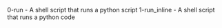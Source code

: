 0-run - A shell script that runs a python script
1-run_inline - A shell script that runs a python code
